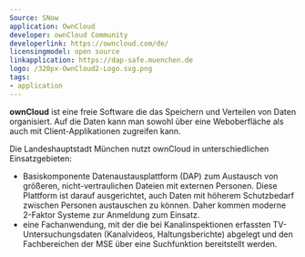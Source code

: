 ```yaml
---
Source: SNow
application: OwnCloud
developer: ownCloud Community
developerlink: https://owncloud.com/de/
licensingmodel: open source
linkapplication: https://dap-safe.muenchen.de
logo: /320px-OwnCloud2-Logo.svg.png
tags:
- application
---
```

__ownCloud__ ist eine freie Software die das Speichern und Verteilen von Daten organisiert.
Auf die Daten kann man sowohl über eine Weboberfläche als auch mit Client-Applikationen zugreifen kann. 


Die Landeshauptstadt München nutzt ownCloud in unterschiedlichen Einsatzgebieten:

* Basiskomponente Datenaustausplattform (DAP) zum Austausch von größeren, nicht-vertraulichen Dateien mit externen Personen.
Diese Plattform ist darauf ausgerichtet, auch Daten mit höherem Schutzbedarf zwischen Personen austauschen zu können. Daher kommen moderne 2-Faktor Systeme zur Anmeldung zum Einsatz.
* eine Fachanwendung, mit der die bei Kanalinspektionen erfassten TV-Untersuchungsdaten (Kanalvideos, Haltungsberichte) abgelegt und den Fachbereichen der MSE über eine Suchfunktion bereitstellt werden.
